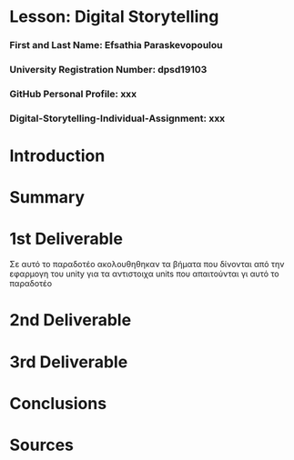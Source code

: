 # Lesson: Digital Storytelling

### First and Last Name: Efsathia Paraskevopoulou 
### University Registration Number: dpsd19103
### GitHub Personal Profile: xxx
### Digital-Storytelling-Individual-Assignment: xxx

# Introduction



# Summary


# 1st Deliverable
</p> Σε αυτό το παραδοτέο ακολουθηθηκαν τα βήματα που δίνονται από την εφαρμογη του unity για τα αντιστοιχα units που απαιτούνται γι αυτό το παραδοτέο </p>


# 2nd Deliverable


# 3rd Deliverable 


# Conclusions


# Sources
